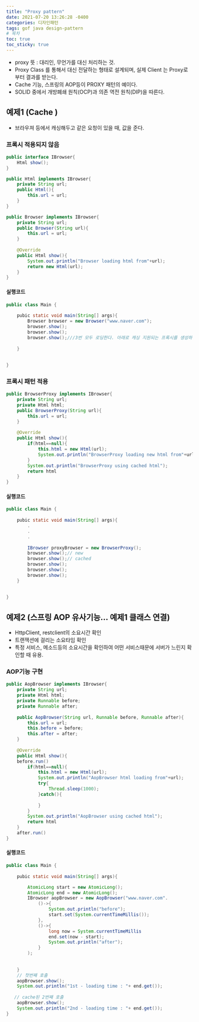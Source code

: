 ```yaml
---
title: "Proxy pattern"
date: 2021-07-20 13:26:28 -0400
categories: 디자인패턴
tags: gof java design-pattern
# 목차
toc: true  
toc_sticky: true
---
```


- proxy 뜻 : 대리인, 무언가를 대신 처리하는 것.
- Proxy Class 를 통해서 대신 전달하는 형태로 설계되며, 실제  Client 는 Proxy로 부터 결과를 받는다.
- Cache 기능, 스프링의 AOP등이 PROXY 패턴의 예이다.
-  SOLID 중에서 개방폐쇄 원칙(OCP)과 의존 역전 원칙(DIP)을 따른다.
## 예제1 (Cache )

- 브라우져 등에서 캐싱해두고 같은 요청이 있을 때, 값을 준다.
### 프록시 적용되지 않음

```java
public interface IBrowser{
    Html show();
}
```
```java
public Html implements IBrowser{
    private String url;
    public Html(){
    	this.url = url;
    }
}
```

```java
public Browser implements IBrowser{
    private String url;
    public Browser(String url){
    	this.url = url;
    }
    
    @Override
    public Html show(){
    	System.out.println("Browser loading html from"+url);
    	return new Html(url);
    }
}
```



#### 실행코드
```java
public class Main {
   
    pubic static void main(String[] args){
    	Browser browser = new Browser("www.naver.com");
    	browser.show();
    	browser.show();
    	browser.show();///3번 모두 로딩한다. 아래로 캐싱 지원되는 프록시를 생성하여 진행해 보자.
    	
    }
    
   
}
```
### 프록시 패턴 적용
```java
public BrowserProxy implements IBrowser{
    private String url;
    private Html html;
    public BrowserProxy(String url){
    	this.url = url;
    }
    
    @Override
    public Html show(){
    	if(html==null){
			this.html = new Html(url);
            System.out.println("BrowserProxy loading new html from"+url);
    	}
    	System.out.println("BrowserProxy using cached html");
    	return html
    }
}
```

#### 실행코드
```java
public class Main {
   
    pubic static void main(String[] args){
    	.
    	.
    	.
    	
    	IBrowser proxyBrowser = new BrowserProxy();
    	browser.show();// new
    	browser.show();// cached
    	browser.show();
        browser.show();
        browser.show();
    }
    
   
}
```
## 예제2 (스프링 AOP 유사기능... 예제1 클래스 연결)

- HttpClient, restclient의 소요시간 확인
- 트랜잭션에 걸리는 소요타임 확인
- 특정 서비스, 메소드등의 소요시간을 확인하여 어떤 서비스때문에 서버가 느린지 확인할 때 유용.

### AOP기능 구현
```java
public AopBrowser implements IBrowser{
    private String url;
    private Html html;
    private Runnable before;
    private Runnable after;
    
    public AopBrowser(String url, Runnable before, Runnable after){
    	this.url = url;
    	this.before = before;
    	this.after = after;
    }
    
    @Override
    public Html show(){
    before.run()
    	if(html==null){
			this.html = new Html(url);
            System.out.println("AopBrowser html loading from"+url);
            try{
            	Thread.sleep(1000);
            }catch(){
            
            }
    	}
    	System.out.println("AopBrowser using cached html");
    	return html
    }
    after.run()
}
```

#### 실행코드
```java
public class Main {
   
    pubic static void main(String[] args){

		AtomicLong start = new AtomicLong();
		AtomicLong end = new AtomicLong();
    	IBrowser aopBrowser = new AopBrowser("www.naver.com".
            ()->{
				System.out.println("before");
				start.set(System.currentTimeMillis());
            },
            ()->{
            	long now = System.currentTimeMillis
            	end.set(now - start);
				System.out.println("after");
            }
    	);
    	
    	
    }
    // 첫번째 호출
    aopBrowser.show();
    System.out.println("1st - loading time : "+ end.get());
   
   // cache된 2번째 호출
    aopBrowser.show();
    System.out.println("2nd - loading time : "+ end.get());
}
```